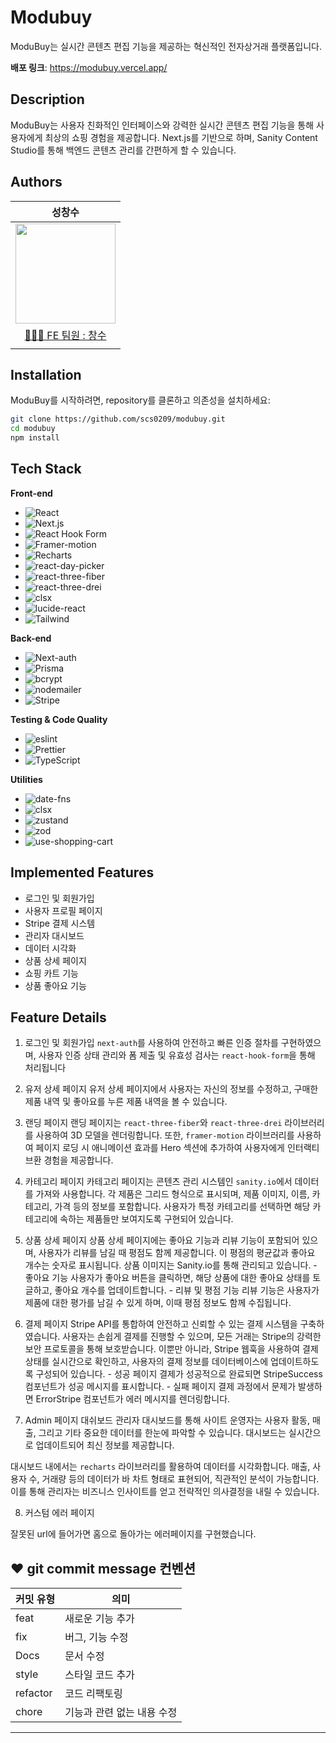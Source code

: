 # Modubuy

ModuBuy는 실시간 콘텐츠 편집 기능을 제공하는 혁신적인 전자상거래 플랫폼입니다.

**배포 링크**: https://modubuy.vercel.app/

## Description

ModuBuy는 사용자 친화적인 인터페이스와 강력한 실시간 콘텐츠 편집 기능을 통해 사용자에게 최상의 쇼핑 경험을 제공합니다. Next.js를 기반으로 하며, Sanity Content Studio를 통해 백엔드 콘텐츠 관리를 간편하게 할 수 있습니다.

## Authors

|                                                            성창수                                                            |
| :--------------------------------------------------------------------------------------------------------------------------: |
| <img src="https://github.com/jsdmas/jsdmas.github.io/assets/105098581/e237b4f3-26f3-4a37-8818-86787f5d858b" width="160px" /> |
|                                       [🙎🏻‍♂️ FE 팀원 : 창수](https://github.com/scs0209)                                        |
|                                                                                                                              |

## Installation

ModuBuy를 시작하려면, repository를 클론하고 의존성을 설치하세요:

```bash
git clone https://github.com/scs0209/modubuy.git
cd modubuy
npm install
```

## Tech Stack

**Front-end**

- ![React](https://img.shields.io/badge/-React-61DAFB?logo=react&logoColor=white)
- ![Next.js](https://img.shields.io/badge/-Next.js-000000?logo=Next.js&logoColor=white)
- ![React Hook Form](https://img.shields.io/badge/-React%20Hook%20Form-2088FF?logo=React%20Hook%20Form&logoColor=white)
- ![Framer-motion](https://img.shields.io/badge/-Framer--motion-0055FF?logo=Framer&-logoColor=white)
- ![Recharts](https://img.shields.io/badge/-Recharts-FF7300?logo=Recharts&logoColor=white)
- ![react-day-picker](https://img.shields.io/badge/-react--day--picker-FF7300?-logo=react-day-picker&logoColor=white)
- ![react-three-fiber](https://img.shields.io/badge/-react--three--fiber-20232A?logo=three.js&logoColor=white)
- ![react-three-drei](https://img.shields.io/badge/-react--three--drei-20232A?logo=three.js&logoColor=white)
- ![clsx](https://img.shields.io/badge/-clsx-0055FF?logo=clsx&logoColor=white)
- ![lucide-react](https://img.shields.io/badge/-lucide--react-47A3F3?logo=lucide-icons&logoColor=white)
- ![Tailwind](https://img.shields.io/badge/Tailwind_CSS-38B2AC?logo=TailwindCSS&logoColor=white)

**Back-end**

- ![Next-auth](https://img.shields.io/badge/-Next--auth-000000?logo=Next.js&logoColor=white)
- ![Prisma](https://img.shields.io/badge/-Prisma-2D3748?logo=Prisma&logoColor=white)
- ![bcrypt](https://img.shields.io/badge/-bcrypt-023047?logo=bcrypt&logoColor=white)
- ![nodemailer](https://img.shields.io/badge/-nodemailer-007BFF?logo=nodemailer&logoColor=white)
- ![Stripe](https://img.shields.io/badge/-Stripe-008CDD?logo=Stripe&logoColor=white)

**Testing & Code Quality**

- ![eslint](https://img.shields.io/badge/-eslint-4B32C3?logo=eslint&logoColor=white)
- ![Prettier](https://img.shields.io/badge/-Prettier-F7B93E?logo=Prettier&logoColor=white)
- ![TypeScript](https://img.shields.io/badge/-TypeScript-3178C6?logo=TypeScript&logoColor=white)

**Utilities**

- ![date-fns](https://img.shields.io/badge/-date--fns-2D3748?logo=date-fns&logoColor=white)
- ![clsx](https://img.shields.io/badge/-clsx-0055FF?logo=clsx&logoColor=white)
- ![zustand](https://img.shields.io/badge/-zustand-FF7300?logo=zustand&logoColor=white)
- ![zod](https://img.shields.io/badge/-zod-007BFF?logo=zod&logoColor=white)
- ![use-shopping-cart](https://img.shields.io/badge/-use--shopping--cart-2D3748?logo=use-shopping-cart&logoColor=white)

## Implemented Features

- 로그인 및 회원가입
- 사용자 프로필 페이지
- Stripe 결제 시스템
- 관리자 대시보드
- 데이터 시각화
- 상품 상세 페이지
- 쇼핑 카트 기능
- 상품 좋아요 기능

## Feature Details

1. 로그인 및 회원가입
   `next-auth`를 사용하여 안전하고 빠른 인증 절차를 구현하였으며, 사용자 인증 상태 관리와 폼 제출 및 유효성 검사는 `react-hook-form`을 통해 처리됩니다

2. 유저 상세 페이지
   유저 상세 페이지에서 사용자는 자신의 정보를 수정하고, 구매한 제품 내역 및 좋아요를 누른 제품 내역을 볼 수 있습니다.

3. 랜딩 페이지
   랜딩 페이지는 `react-three-fiber`와 `react-three-drei` 라이브러리를 사용하여 3D 모델을 렌더링합니다. 또한, `framer-motion` 라이브러리를 사용하여 페이지 로딩 시 애니메이션 효과를 Hero 섹션에 추가하여 사용자에게 인터랙티브환 경험을 제공합니다.

4. 카테고리 페이지
   카테고리 페이지는 콘텐츠 관리 시스템인 `sanity.io`에서 데이터를 가져와 사용합니다. 각 제품은 그리드 형식으로 표시되며, 제품 이미지, 이름, 카테고리, 가격 등의 정보를 포함합니다. 사용자가 특정 카테고리를 선택하면 해당 카테고리에 속하는 제품들만 보여지도록 구현되어 있습니다.

5. 상품 상세 페이지
   상품 상세 페이지에는 좋아요 기능과 리뷰 기능이 포함되어 있으며, 사용자가 리뷰를 남길 때 평점도 함께 제공합니다. 이 평점의 평균값과 좋아요 개수는 숫자로 표시됩니다. 상품 이미지는 Sanity.io를 통해 관리되고 있습니다. - 좋아요 기능
   사용자가 좋아요 버튼을 클릭하면, 해당 상품에 대한 좋아요 상태를 토글하고, 좋아요 개수를 업데이트합니다. - 리뷰 및 평점 기능
   리뷰 기능은 사용자가 제품에 대한 평가를 남길 수 있게 하며, 이때 평점 정보도 함께 수집됩니다.

6. 결제 페이지
   Stripe API를 통합하여 안전하고 신뢰할 수 있는 결제 시스템을 구축하였습니다. 사용자는 손쉽게 결제를 진행할 수 있으며, 모든 거래는 Stripe의 강력한 보안 프로토콜을 통해 보호받습니다. 이뿐만 아니라, Stripe 웹훅을 사용하여 결제 상태를 실시간으로 확인하고, 사용자의 결제 정보를 데이터베이스에 업데이트하도록 구성되어 있습니다. - 성공 페이지
   결제가 성공적으로 완료되면 StripeSuccess 컴포넌트가 성공 메시지를 표시합니다. - 실패 페이지
   결제 과정에서 문제가 발생하면 ErrorStripe 컴포넌트가 에러 메시지를 렌더링합니다.

7. Admin 페이지 대쉬보드
   관리자 대시보드를 통해 사이트 운영자는 사용자 활동, 매출, 그리고 기타 중요한 데이터를 한눈에 파악할 수 있습니다. 대시보드는 실시간으로 업데이트되어 최신 정보를 제공합니다.

대시보드 내에서는 `recharts` 라이브러리를 활용하여 데이터를 시각화합니다. 매출, 사용자 수, 거래량 등의 데이터가 바 차트 형태로 표현되어, 직관적인 분석이 가능합니다. 이를 통해 관리자는 비즈니스 인사이트를 얻고 전략적인 의사결정을 내릴 수 있습니다.

8. 커스텀 에러 페이지

잘못된 url에 들어가면 홈으로 돌아가는 에러페이지를 구현했습니다.

## ❤ git commit message 컨벤션

| 커밋 유형 | 의미                       |
| --------- | -------------------------- |
| feat      | 새로운 기능 추가           |
| fix       | 버그, 기능 수정            |
| Docs      | 문서 수정                  |
| style     | 스타일 코드 추가           |
| refactor  | 코드 리팩토링              |
| chore     | 기능과 관련 없는 내용 수정 |

---
